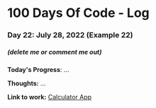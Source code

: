 # 100 Days Of Code - Log

### Day 22: July 28, 2022 (Example 22)
##### (delete me or comment me out)

**Today's Progress**: ...

**Thoughts:** ...

**Link to work:** [Calculator App](https://github.com/username/reponame)

